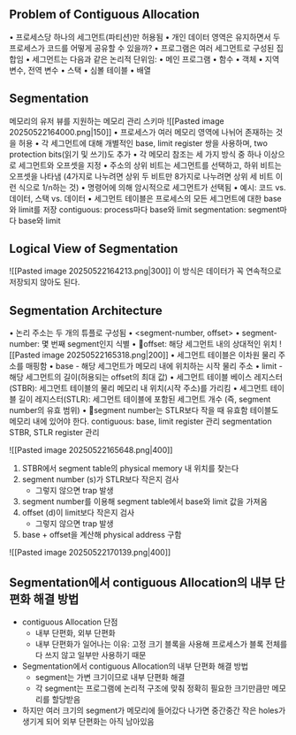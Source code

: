 ## Problem of Contiguous Allocation
• 프로세스당 하나의 세그먼트(파티션)만 허용됨
	• 개인 데이터 영역은 유지하면서 두 프로세스가 코드를 어떻게 공유할 수 있을까?
• 프로그램은 여러 세그먼트로 구성된 집합임
	• 세그먼트는 다음과 같은 논리적 단위임:
		• 메인 프로그램
		• 함수
		• 객체
		• 지역 변수, 전역 변수
		• 스택
		• 심볼 테이블
		• 배열
## Segmentation
메모리의 유저 뷰를 지원하는 메모리 관리 스키마
![[Pasted image 20250522164000.png|150]]
• 프로세스가 여러 메모리 영역에 나뉘어 존재하는 것을 허용
• 각 세그먼트에 대해 개별적인 base, limit register 쌍을 사용하며, two protection bits(읽기 및 쓰기)도 추가
• 각 메모리 참조는 세 가지 방식 중 하나 이상으로 세그먼트와 오프셋을 지정
	• 주소의 상위 비트는 세그먼트를 선택하고, 하위 비트는 오프셋을 나타냄 (4가지로 나누려면 상위 두 비트만 8가지로 나누려면 상위 세 비트 이런 식으로 1/n하는 것)
	• 명령어에 의해 암시적으로 세그먼트가 선택됨
		• 예시: 코드 vs. 데이터, 스택 vs. 데이터
	• 세그먼트 테이블은 프로세스의 모든 세그먼트에 대한 base와 limit를 저장
contiguous: process마다 base와 limit
segmentation: segment마다 base와 limit
## Logical View of Segmentation
![[Pasted image 20250522164213.png|300]]
이 방식은 데이터가 꼭 연속적으로 저장되지 않아도 된다.

## Segmentation Architecture
• 논리 주소는 두 개의 튜플로 구성됨
	• <segment-number, offset>
	• segment-number: 몇 번째 segment인지 식별
	• offset: 해당 세그먼트 내의 상대적인 위치
	![[Pasted image 20250522165318.png|200]]
• 세그먼트 테이블은 이차원 물리 주소를 매핑함
	• base - 해당 세그먼트가 메모리 내에 위치하는 시작 물리 주소
	• limit - 해당 세그먼트의 길이(허용되는 offset의 최대 값)
• 세그먼트 테이블 베이스 레지스터(STBR): 세그먼트 테이블의 물리 메모리 내 위치(시작 주소)를 가리킴
• 세그먼트 테이블 길이 레지스터(STLR): 세그먼트 테이블에 포함된 세그먼트 개수 (즉, segment number의 유효 범위)
	• segment number는 STLR보다 작을 때 유효함
테이블도 메모리 내에 있어야 한다.
contiguous: base, limit register 관리
segmentation STBR, STLR register 관리

![[Pasted image 20250522165648.png|400]]
1. STBR에서 segment table의 physical memory 내 위치를 찾는다
2. segment number (s)가 STLR보다 작은지 검사
	- 그렇지 않으면 trap 발생
3. segment number를 이용해 segment table에서 base와 limit 값을 가져옴
4. offset (d)이 limit보다 작은지 검사
	- 그렇지 않으면 trap 발생
5. base + offset을 계산해 physical address 구함

![[Pasted image 20250522170139.png|400]]
## Segmentation에서 contiguous Allocation의 내부 단편화 해결 방법
- contiguous Allocation 단점
	- 내부 단편화, 외부 단편화
	- 내부 단편화가 일어나는 이유: 고정 크기 블록을 사용해 프로세스가 블록 전체를 다 쓰지 않고 일부만 사용하기 때문
- Segmentation에서 contiguous Allocation의 내부 단편화 해결 방법
	- segment는 가변 크기이므로 내부 단편화 해결
	- 각 segment는 프로그램에 논리적 구조에 맞춰 정확히 필요한 크기만큼만 메모리를 할당받음
- 하지만 여러 크기의 segment가 메모리에 들어갔다 나가면 중간중간 작은 holes가 생기게 되어 외부 단편화는 아직 남아있음